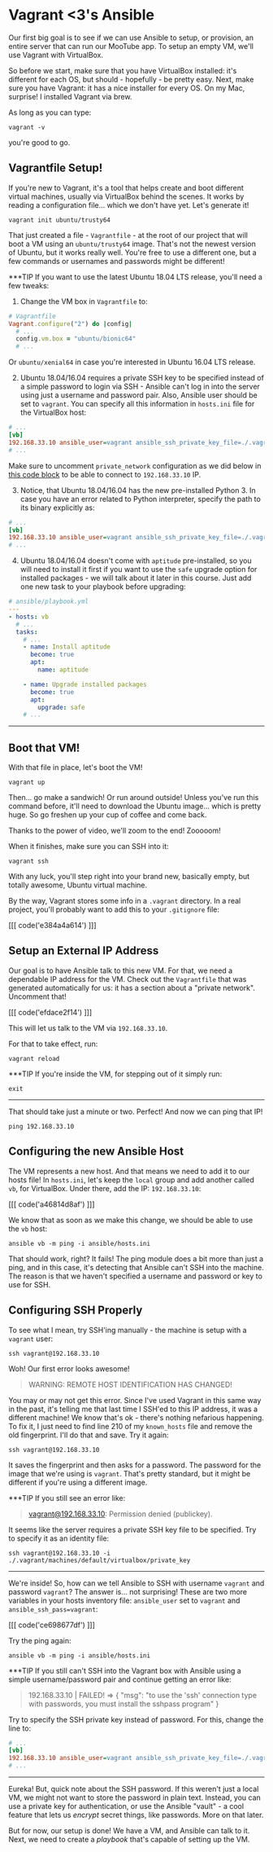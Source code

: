 # Vagrant <3's Ansible

Our first big goal is to see if we can use Ansible to setup, or provision, an entire
server that can run our MooTube app. To setup an empty VM, we'll use Vagrant
with VirtualBox.

So before we start, make sure that you have VirtualBox installed: it's different
for each OS, but should - hopefully - be pretty easy. Next, make sure you have Vagrant:
it has a nice installer for every OS. On my Mac, surprise! I installed Vagrant via
brew.

As long as you can type: 

```terminal
vagrant -v
```

you're good to go.

## Vagrantfile Setup!

If you're new to Vagrant, it's a tool that helps create and boot different virtual
machines, usually via VirtualBox behind the scenes. It works by reading a configuration
file... which we don't have yet. Let's generate it!

```terminal
vagrant init ubuntu/trusty64
```

That just created a file - `Vagrantfile` - at the root of our project that will boot
a VM using an `ubuntu/trusty64` image. That's not the newest version of Ubuntu, but
it works really well. You're free to use a different one, but a few commands or usernames
and passwords might be different!

***TIP
If you want to use the latest Ubuntu 18.04 LTS release, you'll need a few tweaks:

1) Change the VM box in `Vagrantfile` to:

```ruby
# Vagrantfile
Vagrant.configure("2") do |config|
  # ...
  config.vm.box = "ubuntu/bionic64"
  # ...
```

Or `ubuntu/xenial64` in case you're interested in Ubuntu 16.04 LTS release.

2) Ubuntu 18.04/16.04 requires a private SSH key to be specified instead of a simple
password to login via SSH - Ansible can't log in into the server using just a username and
password pair. Also, Ansible user should be set to `vagrant`. You can specify all this information
in `hosts.ini` file for the VirtualBox host:

```ini
# ...
[vb]
192.168.33.10 ansible_user=vagrant ansible_ssh_private_key_file=./.vagrant/machines/default/virtualbox/private_key
# ...
```

Make sure to uncomment `private_network` configuration as we did below in [this code block](#codeblock-efdace2f14)
to be able to connect to `192.168.33.10` IP.

3) Notice, that Ubuntu 18.04/16.04 has the new pre-installed Python 3. In case you have an error related
to Python interpreter, specify the path to its binary explicitly as:

```ini
# ...
[vb]
192.168.33.10 ansible_user=vagrant ansible_ssh_private_key_file=./.vagrant/machines/default/virtualbox/private_key ansible_python_interpreter=/usr/bin/python3
# ...
```

4) Ubuntu 18.04/16.04 doesn't come with `aptitude` pre-installed, so you will need to install it first
if you want to use the `safe` upgrade option for installed packages - we will talk about it later
in this course. Just add one new task to your playbook before upgrading:

```yaml
# ansible/playbook.yml
---
- hosts: vb
  # ...
  tasks:
    # ...
    - name: Install aptitude
      become: true
      apt:
        name: aptitude

    - name: Upgrade installed packages
      become: true
      apt:
        upgrade: safe
    # ...
```
***

## Boot that VM!

With that file in place, let's boot the VM!

```terminal
vagrant up
```

Then... go make a sandwich! Or run around outside! Unless you've run this command
before, it'll need to download the Ubuntu image... which is pretty huge. So go freshen
up your cup of coffee and come back.

Thanks to the power of video, we'll zoom to the end! Zooooom!

When it finishes, make sure you can SSH into it:

```terminal
vagrant ssh
```

With any luck, you'll step right into your brand new, basically empty, but totally
awesome, Ubuntu virtual machine.

By the way, Vagrant stores some info in a `.vagrant` directory. In a real project,
you'll probably want to add this to your `.gitignore` file:

[[[ code('e384a4a614') ]]]

## Setup an External IP Address

Our goal is to have Ansible talk to this new VM. For that, we need a dependable IP
address for the VM. Check out the `Vagrantfile` that was generated automatically
for us: it has a section about a "private network". Uncomment that!

[[[ code('efdace2f14') ]]]

This will let us talk to the VM via `192.168.33.10`.

For that to take effect, run:

```terminal
vagrant reload
```

***TIP
If you're inside the VM, for stepping out of it simply run:

```terminal-silent
exit
```
***

That should take just a minute or two. Perfect! And now we can ping that IP!

```terminal
ping 192.168.33.10
```

## Configuring the new Ansible Host

The VM represents a new host. And that means we need to add it to our hosts file!
In `hosts.ini`, let's keep the `local` group and add another called `vb`, for VirtualBox.
Under there, add the IP: `192.168.33.10`:

[[[ code('a46814d8af') ]]]

We know that as soon as we make this change, we should be able to use the `vb` host:

```terminal
ansible vb -m ping -i ansible/hosts.ini
```

That should work, right? It fails! The ping module does a bit more than just a ping,
and in this case, it's detecting that Ansible can't SSH into the machine. The reason
is that we haven't specified a username and password or key to use for SSH.

## Configuring SSH Properly

To see what I mean, try SSH'ing manually - the machine is setup with a `vagrant` user:

```terminal
ssh vagrant@192.168.33.10
```

Woh! Our first error looks awesome!

> WARNING: REMOTE HOST IDENTIFICATION HAS CHANGED!

You may or may not get this error. Since I've used Vagrant in this same way in the
past, it's telling me that last time I SSH'ed to this IP address, it was a different
machine! We know that's ok - there's nothing nefarious happening. To fix it, I just
need to find line 210 of my `known_hosts` file and remove the old fingerprint.
I'll do that and save. Try it again:

```terminal
ssh vagrant@192.168.33.10
```

It saves the fingerprint and then asks for a password. The password for the image
that we're using is `vagrant`. That's pretty standard, but it might be different
if you're using a different image.

***TIP
If you still see an error like:

> vagrant@192.168.33.10: Permission denied (publickey).

It seems like the server requires a private SSH key file to be specified. Try to specify
it as an identity file:

```terminal-silent
ssh vagrant@192.168.33.10 -i ./.vagrant/machines/default/virtualbox/private_key
```
***

We're inside! So, how can we tell Ansible to SSH with username `vagrant` and password
`vagrant`? The answer is... not surprising! These are two more variables in your
hosts inventory file: `ansible_user` set to `vagrant` and `ansible_ssh_pass=vagrant`:

[[[ code('ce698677df') ]]]

Try the ping again:

```terminal
ansible vb -m ping -i ansible/hosts.ini
```

***TIP
If you still can't SSH into the Vagrant box with Ansible using a simple username/password pair
and continue getting an error like:

> 192.168.33.10 | FAILED! => {
>     "msg": "to use the 'ssh' connection type with passwords, you must install the sshpass program"
> }

Try to specify the SSH private key instead of password. For this, change the line to:

```ini
# ...
[vb]
192.168.33.10 ansible_user=vagrant ansible_ssh_private_key_file=./.vagrant/machines/default/virtualbox/private_key
# ...
```
***

Eureka! But, quick note about the SSH password. If this weren't just a local VM,
we might not want to store the password in plain text. Instead, you can use a private
key for authentication, or use the Ansible "vault" - a cool feature that lets us
*encrypt* secret things, like passwords. More on that later.

But for now, our setup is done! We have a VM, and Ansible can talk to it. Next, we
need to create a *playbook* that's capable of setting up the VM.
